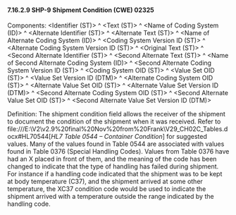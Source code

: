 #### 7.16.2.9 SHP-9 Shipment Condition (CWE) 02325

Components: &lt;Identifier (ST)> ^ &lt;Text (ST)> ^ &lt;Name of Coding System (ID)> ^ &lt;Alternate Identifier (ST)> ^ &lt;Alternate Text (ST)> ^ &lt;Name of Alternate Coding System (ID)> ^ &lt;Coding System Version ID (ST)> ^ &lt;Alternate Coding System Version ID (ST)> ^ &lt;Original Text (ST)> ^ &lt;Second Alternate Identifier (ST)> ^ &lt;Second Alternate Text (ST)> ^ &lt;Name of Second Alternate Coding System (ID)> ^ &lt;Second Alternate Coding System Version ID (ST)> ^ &lt;Coding System OID (ST)> ^ &lt;Value Set OID (ST)> ^ &lt;Value Set Version ID (DTM)> ^ &lt;Alternate Coding System OID (ST)> ^ &lt;Alternate Value Set OID (ST)> ^ &lt;Alternate Value Set Version ID (DTM)> ^ &lt;Second Alternate Coding System OID (ST)> ^ &lt;Second Alternate Value Set OID (ST)> ^ &lt;Second Alternate Value Set Version ID (DTM)>

Definition: The shipment condition field allows the receiver of the shipment to document the condition of the shipment when it was received. Refer to file:///E:\V2\v2.9%20final%20Nov%20from%20Frank\V29_CH02C_Tables.docx#HL70544[_HL7 Table 0544 – Container Condition_] for suggested values. Many of the values found in Table 0544 are associated with values found in Table 0376 (Special Handling Codes). Values from Table 0376 have had an X placed in front of them, and the meaning of the code has been changed to indicate that the type of handling has failed during shipment. For instance if a handling code indicated that the shipment was to be kept at body temperature (C37), and the shipment arrived at some other temperature, the XC37 condition code would be used to indicate the shipment arrived with a temperature outside the range indicated by the handling code.
